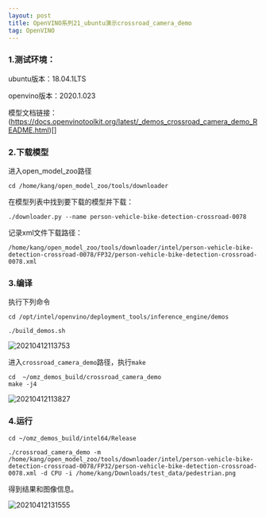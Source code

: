 ```yaml
---
layout: post
title: OpenVINO系列21_ubuntu演示crossroad_camera_demo
tag: OpenVINO
---
```


### 1.测试环境：
ubuntu版本：18.04.1LTS

openvino版本：2020.1.023

模型文档链接：(https://docs.openvinotoolkit.org/latest/_demos_crossroad_camera_demo_README.html)[]


### 2.下载模型
进入open_model_zoo路径

```
cd /home/kang/open_model_zoo/tools/downloader
```

在模型列表中找到要下载的模型并下载：

```
./downloader.py --name person-vehicle-bike-detection-crossroad-0078
```

记录xml文件下载路径：

```
/home/kang/open_model_zoo/tools/downloader/intel/person-vehicle-bike-detection-crossroad-0078/FP32/person-vehicle-bike-detection-crossroad-0078.xml
```

### 3.编译
执行下列命令

```
cd /opt/intel/openvino/deployment_tools/inference_engine/demos

./build_demos.sh
```
![20210412113753](https://cdn.jsdelivr.net/gh/luckykang/picture_bed/blogs_images/20210412113753.png)

进入`crossroad_camera_demo`路径，执行`make`

```
cd  ~/omz_demos_build/crossroad_camera_demo
make -j4
```
![20210412113827](https://cdn.jsdelivr.net/gh/luckykang/picture_bed/blogs_images/20210412113827.png)

### 4.运行

```
cd ~/omz_demos_build/intel64/Release

./crossroad_camera_demo -m /home/kang/open_model_zoo/tools/downloader/intel/person-vehicle-bike-detection-crossroad-0078/FP32/person-vehicle-bike-detection-crossroad-0078.xml -d CPU -i /home/kang/Downloads/test_data/pedestrian.png
```

得到结果和图像信息。

![20210412131555](https://cdn.jsdelivr.net/gh/luckykang/picture_bed/blogs_images/20210412131555.png)





